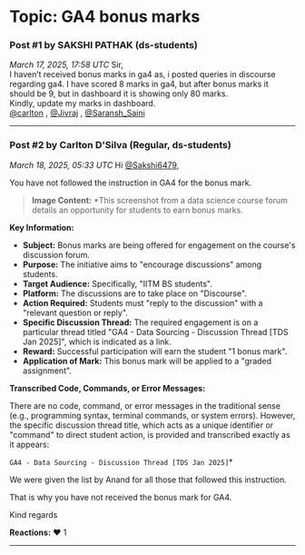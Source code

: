 # Topic: GA4 bonus marks

### Post #1 by **SAKSHI PATHAK** (ds-students)
*March 17, 2025, 17:58 UTC*
Sir,  
I haven’t received bonus marks in ga4 as, i posted queries in discourse regarding ga4. I have scored 8 marks in ga4, but after bonus marks it should be 9, but in dashboard it is showing only 80 marks.  
Kindly, update my marks in dashboard.  
[@carlton](https://discourse.onlinedegree.iitm.ac.in/u/carlton) , [@Jivraj](https://discourse.onlinedegree.iitm.ac.in/u/jivraj) , [@Saransh\_Saini](https://discourse.onlinedegree.iitm.ac.in/u/saransh_saini)

---

### Post #2 by **Carlton D'Silva** (Regular, ds-students)
*March 18, 2025, 05:33 UTC*
Hi [@Sakshi6479](https://discourse.onlinedegree.iitm.ac.in/u/sakshi6479),

You have not followed the instruction in GA4 for the bonus mark.



> **Image Content:** *This screenshot from a data science course forum details an opportunity for students to earn bonus marks.

**Key Information:**

*   **Subject:** Bonus marks are being offered for engagement on the course's discussion forum.
*   **Purpose:** The initiative aims to "encourage discussions" among students.
*   **Target Audience:** Specifically, "IITM BS students".
*   **Platform:** The discussions are to take place on "Discourse".
*   **Action Required:** Students must "reply to the discussion" with a "relevant question or reply".
*   **Specific Discussion Thread:** The required engagement is on a particular thread titled "GA4 - Data Sourcing - Discussion Thread [TDS Jan 2025]", which is indicated as a link.
*   **Reward:** Successful participation will earn the student "1 bonus mark".
*   **Application of Mark:** This bonus mark will be applied to a "graded assignment".

**Transcribed Code, Commands, or Error Messages:**

There are no code, command, or error messages in the traditional sense (e.g., programming syntax, terminal commands, or system errors). However, the specific discussion thread title, which acts as a unique identifier or "command" to direct student action, is provided and transcribed exactly as it appears:

`GA4 - Data Sourcing - Discussion Thread [TDS Jan 2025]`*



We were given the list by Anand for all those that followed this instruction.

That is why you have not received the bonus mark for GA4.

Kind regards

**Reactions:** ❤️ 1

---
